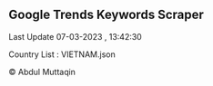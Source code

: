 

## Google Trends Keywords Scraper 
 
Last Update 07-03-2023 , 13:42:30

Country List :
VIETNAM.json



© Abdul Muttaqin 
